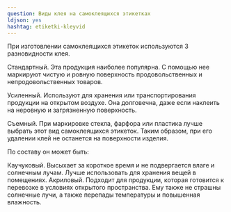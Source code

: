 ```yaml
---
question: Виды клея на самоклеящихся этикетках
ldjson: yes
hashtag: etiketki-kleyvid
---
```


При изготовлении самоклеящихся этикеток используются 3 разновидности клея.

Стандартный. Эта продукция наиболее популярна. С помощью нее маркируют чистую и ровную поверхность продовольственных и непродовольственных товаров.

Усиленный. Используют для хранения или транспортирования продукции на открытом воздухе. Она долговечна, даже если наклеить на неровную и загрязненную поверхность.

Съемный. При маркировке стекла, фарфора или пластика лучше выбрать этот вид самоклеящихся этикеток. Таким образом, при его удалении клей не останется на поверхности изделия.

По составу он может быть: 

Каучуковый. Высыхает за короткое время и не подвергается влаге и солнечным лучам. Лучше использовать для хранения вещей в помещениях.
Акриловый. Подходит для продукции, которая готовится к перевозке в условиях открытого пространства. Ему также не страшны солнечные лучи, а также перепады температуры и повышенная влажность.
